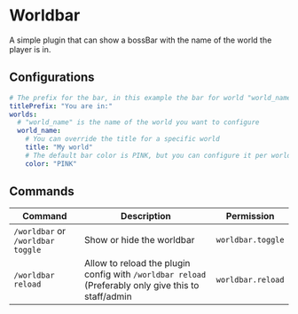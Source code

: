 # Worldbar
A simple plugin that can show a bossBar with the name of the world the player is in.

## Configurations
```yaml
# The prefix for the bar, in this example the bar for world "world_name" would say: "You are in: My world"
titlePrefix: "You are in:"
worlds:
  # "world_name" is the name of the world you want to configure
  world_name:
    # You can override the title for a specific world
    title: "My world"
    # The default bar color is PINK, but you can configure it per world.
    color: "PINK"
```

## Commands
| Command                           | Description                                                                                      | Permission         |
|-----------------------------------|--------------------------------------------------------------------------------------------------|--------------------|
| `/worldbar` or `/worldbar toggle` | Show or hide the worldbar                                                                          | `worldbar.toggle` |
| `/worldbar reload`                | Allow to reload the plugin config with `/worldbar reload` (Preferably only give this to staff/admin | `worldbar.reload`  |
